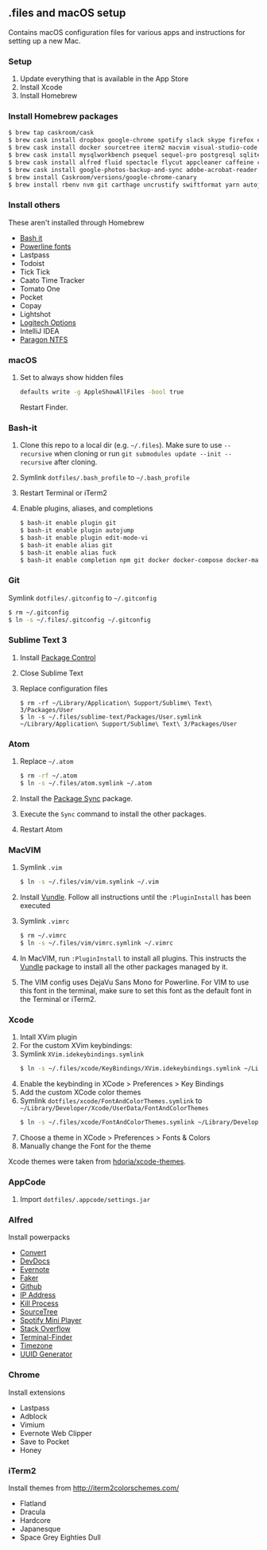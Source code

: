 ## .files and macOS setup

Contains macOS configuration files for various apps and instructions for setting up a new Mac.

### Setup

1. Update everything that is available in the App Store
2. Install Xcode
3. Install Homebrew

### Install Homebrew packages

```bash
$ brew tap caskroom/cask
$ brew cask install dropbox google-chrome spotify slack skype firefox evernote
$ brew cask install docker sourcetree iterm2 macvim visual-studio-code sublime-text postman cyberduck 
$ brew cask install mysqlworkbench psequel sequel-pro postgresql sqlitebrowser
$ brew cask install alfred fluid spectacle flycut appcleaner caffeine commander-one flux keepassxc skitch
$ brew cask install google-photos-backup-and-sync adobe-acrobat-reader handbrake vlc
$ brew install Caskroom/versions/google-chrome-canary
$ brew install rbenv nvm git carthage uncrustify swiftformat yarn autojump thefuck lnav watchman opensim tree
```

### Install others

These aren't installed through Homebrew

* [Bash it](https://github.com/Bash-it/bash-it)
* [Powerline fonts](https://github.com/powerline/fonts)
* Lastpass
* Todoist
* Tick Tick
* Caato Time Tracker
* Tomato One
* Pocket
* Copay
* Lightshot
* [Logitech Options](http://support.logitech.com/en_us/software/options)
* IntelliJ IDEA
* [Paragon NTFS](https://www.paragon-software.com/ufsdhome/ntfs-mac/)

### macOS

1. Set to always show hidden files

   ```bash
   defaults write -g AppleShowAllFiles -bool true
   ```
   
   Restart Finder.

### Bash-it

1. Clone this repo to a local dir (e.g. `~/.files`). Make sure to use `--recursive` when cloning or run `git submodules update --init --recursive` after cloning.
2. Symlink `dotfiles/.bash_profile` to `~/.bash_profile`
3. Restart Terminal or iTerm2
4. Enable plugins, aliases, and completions

   ```bash
   $ bash-it enable plugin git
   $ bash-it enable plugin autojump
   $ bash-it enable plugin edit-mode-vi
   $ bash-it enable alias git
   $ bash-it enable alias fuck
   $ bash-it enable completion npm git docker docker-compose docker-machine bundler
   ```

### Git

Symlink `dotfiles/.gitconfig` to `~/.gitconfig`

```bash
$ rm ~/.gitconfig
$ ln -s ~/.files/.gitconfig ~/.gitconfig
```

### Sublime Text 3

1. Install [Package Control](https://packagecontrol.io/installation)
2. Close Sublime Text
3. Replace configuration files

   ```
   $ rm -rf ~/Library/Application\ Support/Sublime\ Text\ 3/Packages/User
   $ ln -s ~/.files/sublime-text/Packages/User.symlink ~/Library/Application\ Support/Sublime\ Text\ 3/Packages/User
   ```

### Atom

1. Replace `~/.atom`

   ```bash
   $ rm -rf ~/.atom
   $ ln -s ~/.files/atom.symlink ~/.atom
   ```
2. Install the [Package Sync](https://atom.io/packages/package-sync) package.
3. Execute the `Sync` command to install the other packages.
4. Restart Atom

### MacVIM

1. Symlink `.vim` 

   ```bash
   $ ln -s ~/.files/vim/vim.symlink ~/.vim
   ```
2. Install [Vundle](https://github.com/VundleVim/Vundle.vim). Follow all instructions until the `:PluginInstall` has been executed
3. Symlink `.vimrc`
   ```bash
   $ rm ~/.vimrc
   $ ln -s ~/.files/vim/vimrc.symlink ~/.vimrc
   ```
4. In MacVIM, run `:PluginInstall` to install all plugins. This instructs the [Vundle](https://github.com/VundleVim/Vundle.vim) package to install all the other packages managed by it.
5. The VIM config uses DejaVu Sans Mono for Powerline. For VIM to use this font in the terminal, make sure to set this font as the default font in the Terminal or iTerm2.

### Xcode

1. Intall XVim plugin
2. For the custom XVim keybindings:
  1. Symlink `XVim.idekeybindings.symlink`
     ```bash
     $ ln -s ~/.files/xcode/KeyBindings/XVim.idekeybindings.symlink ~/Library/Developer/Xcode/UserData/KeyBindings/XVim.idekeybindings
     ```
  2. Enable the keybinding in XCode > Preferences > Key Bindings
4. Add the custom XCode color themes
  1. Symlink `dotfiles/xcode/FontAndColorThemes.symlink` to `~/Library/Developer/Xcode/UserData/FontAndColorThemes`
     ```bash
     $ ln -s ~/.files/xcode/FontAndColorThemes.symlink ~/Library/Developer/Xcode/UserData/FontAndColorThemes
     ```
  2. Choose a theme in XCode > Preferences > Fonts & Colors
  3. Manually change the Font for the theme

Xcode themes were taken from [hdoria/xcode-themes](https://github.com/hdoria/xcode-themes).

### AppCode

1. Import `dotfiles/.appcode/settings.jar`

### Alfred

Install powerpacks

* [Convert](https://github.com/deanishe/alfred-convert)
* [DevDocs](https://github.com/yannickglt/alfred-devdocs)
* [Evernote](https://www.alfredforum.com/topic/840-evernote-9-beta-2-for-alfred-3-search-create-append-set-reminders-all-within-alfred/)
* [Faker](https://github.com/zenorocha/alfred-workflows)
* [Github](https://github.com/gharlan/alfred-github-workflow)
* [IP Address](https://github.com/zenorocha/alfred-workflows)
* [Kill Process](https://github.com/zenorocha/alfred-workflows)
* [SourceTree](https://github.com/zenorocha/alfred-workflows)
* [Spotify Mini Player](http://alfred-spotify-mini-player.com/)
* [Stack Overflow](https://github.com/zenorocha/alfred-workflows)
* [Terminal-Finder](https://github.com/LeEnno/alfred-terminalfinder)
* [Timezone](https://github.com/zenorocha/alfred-workflows)
* [UUID Generator](http://www.packal.org/workflow/uuid-generator-0)

### Chrome

Install extensions

* Lastpass
* Adblock
* Vimium
* Evernote Web Clipper
* Save to Pocket
* Honey

### iTerm2

Install themes from http://iterm2colorschemes.com/

* Flatland
* Dracula
* Hardcore
* Japanesque
* Space Grey Eighties Dull
